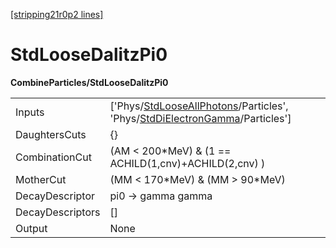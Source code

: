 [[stripping21r0p2 lines]](./stripping21r0p2-index)

# StdLooseDalitzPi0

**CombineParticles/StdLooseDalitzPi0**

|                  |                                                                                                                                                                                              |
|------------------|----------------------------------------------------------------------------------------------------------------------------------------------------------------------------------------------|
| Inputs           | ['Phys/[StdLooseAllPhotons](./stripping21r0p2-commonparticles-stdlooseallphotons)/Particles', 'Phys/[StdDiElectronGamma](./stripping21r0p2-commonparticles-stddielectrongamma)/Particles'] |
| DaughtersCuts    | {}                                                                                                                                                                                           |
| CombinationCut   | (AM \< 200\*MeV) & (1 == ACHILD(1,cnv)+ACHILD(2,cnv) )                                                                                                                                       |
| MotherCut        | (MM \< 170\*MeV) & (MM \> 90\*MeV)                                                                                                                                                           |
| DecayDescriptor  | pi0 -\> gamma gamma                                                                                                                                                                          |
| DecayDescriptors | []                                                                                                                                                                                         |
| Output           | None                                                                                                                                                                                         |
